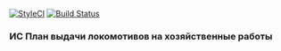 [![StyleCI](https://github.styleci.io/repos/299225275/shield?branch=master)](https://github.styleci.io/repos/299225275?branch=master)
[![Build Status](https://travis-ci.com/ian-travers/pvlh.svg?branch=master)](https://travis-ci.com/ian-travers/pvlh)

### ИС План выдачи локомотивов на хозяйственные работы
